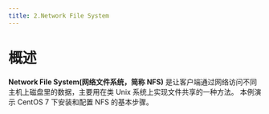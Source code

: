 ```yaml
---
title: 2.Network File System
---
```


# 概述

**Network File System(网络文件系统，简称 NFS)** 是让客户端通过网络访问不同主机上磁盘里的数据，主要用在类 Unix 系统上实现文件共享的一种方法。 本例演示 CentOS 7 下安装和配置 NFS 的基本步骤。
